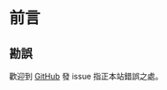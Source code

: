 # 前言

## 勘誤

歡迎到 [GitHub](https://github.com/aquastripe/scientific-python-notes/issues) 發 issue 指正本站錯誤之處。

